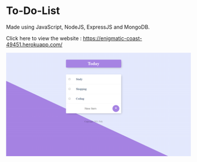 # To-Do-List

Made using JavaScript, NodeJS, ExpressJS and MongoDB.

Click here to view the website : https://enigmatic-coast-49451.herokuapp.com/

![alt text](demo.png)
